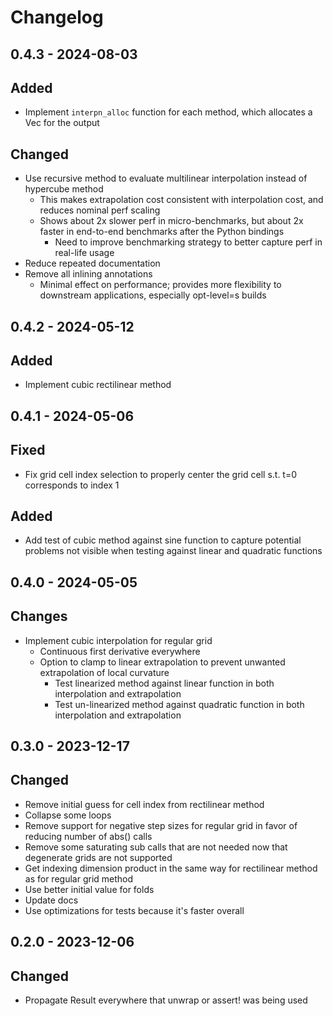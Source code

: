 # Changelog

## 0.4.3 - 2024-08-03

## Added

* Implement `interpn_alloc` function for each method, which allocates a Vec for the output

## Changed

* Use recursive method to evaluate multilinear interpolation instead of hypercube method
  * This makes extrapolation cost consistent with interpolation cost, and reduces nominal perf scaling
  * Shows about 2x slower perf in micro-benchmarks, but about 2x faster in end-to-end benchmarks after the Python bindings
    * Need to improve benchmarking strategy to better capture perf in real-life usage
* Reduce repeated documentation
* Remove all inlining annotations
  * Minimal effect on performance; provides more flexibility to downstream applications, especially opt-level=s builds

## 0.4.2 - 2024-05-12

## Added

* Implement cubic rectilinear method

## 0.4.1 - 2024-05-06

## Fixed

* Fix grid cell index selection to properly center the grid cell s.t. t=0 corresponds to index 1

## Added

* Add test of cubic method against sine function to capture potential problems not visible when testing against linear and quadratic functions

## 0.4.0 - 2024-05-05

## Changes

* Implement cubic interpolation for regular grid
    * Continuous first derivative everywhere
    * Option to clamp to linear extrapolation to prevent unwanted extrapolation of local curvature
        * Test linearized method against linear function in both interpolation and extrapolation
        * Test un-linearized method against quadratic function in both interpolation and extrapolation

## 0.3.0 - 2023-12-17

## Changed

* Remove initial guess for cell index from rectilinear method
* Collapse some loops
* Remove support for negative step sizes for regular grid in favor of reducing number of abs() calls
* Remove some saturating sub calls that are not needed now that degenerate grids are not supported
* Get indexing dimension product in the same way for rectilinear method as for regular grid method
* Use better initial value for folds
* Update docs
* Use optimizations for tests because it's faster overall

## 0.2.0 - 2023-12-06

## Changed

* Propagate Result everywhere that unwrap or assert! was being used
